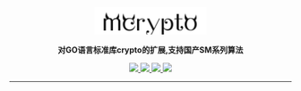 <p align="center">
	<a href=""><img src="logo.png" width="200px"></a>
</p>
<p align="center">
	<strong>对GO语言标准库crypto的扩展,支持国产SM系列算法</strong>
</p>

<p align="center">
  <a target="_blank" href="">
		<img src="https://img.shields.io/badge/release-v1.0.1-blue.svg" />
	</a>
	<a target="_blank" href="https://www.oracle.com/java/technologies/javase/javase-jdk8-downloads.html">
		<img src="https://img.shields.io/badge/Go-1.18+-green.svg" />
	</a>
	<a target="_blank" href="">
		<img src="https://img.shields.io/badge/build-passing-green.svg" />
	</a>
	<a href="https://www.apache.org/licenses/LICENSE-2.0">
		<img src="https://img.shields.io/badge/License-Apache--2.0-red.svg"/>
	</a>
</p>



-------------------------------------------------------------------------------
